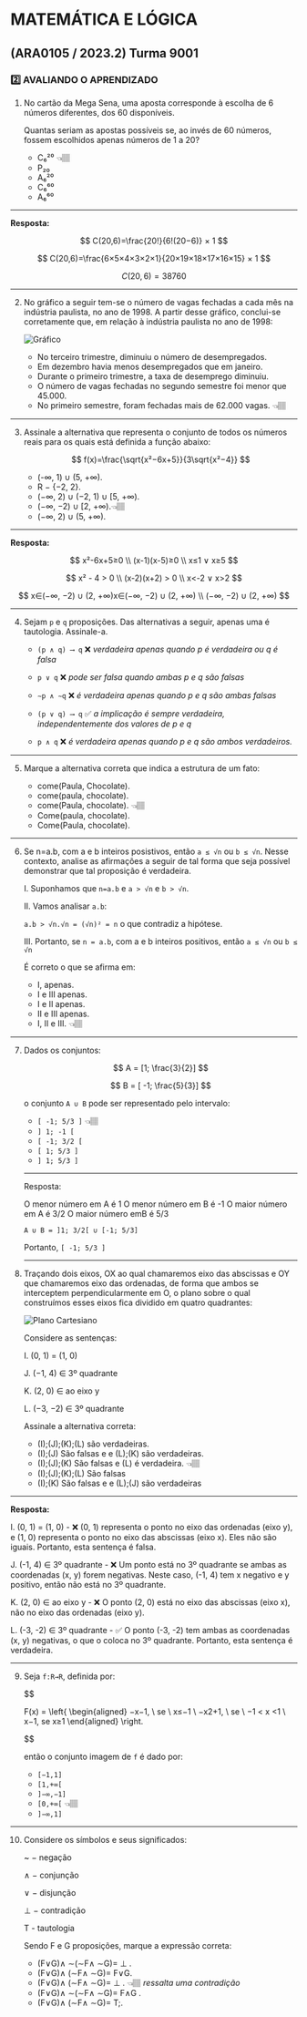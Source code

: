 # MATEMÁTICA E LÓGICA

## (ARA0105 / 2023.2) Turma 9001

### 2️⃣ AVALIANDO O APRENDIZADO

1.  No cartão da Mega Sena, uma aposta corresponde à escolha de 6 números diferentes, dos 60 dis­poníveis.

    Quantas seriam as apostas possíveis se, ao invés de 60 números, fossem escolhidos apenas números de 1 a 20?

    - C₆²⁰ 👈🏽
    - P₂₀
    - A₆²⁰
    - C₆⁶⁰
    - A₆⁶⁰

---

**Resposta:**

$$
C(20,6)=\frac{20!}{6!(20−6)} × 1
$$

$$
C(20,6)=\frac{6×5×4×3×2×1}{20×19×18×17×16×15} × 1
$$

$$
C(20,6)=38760
$$

---

2. No gráfico a seguir tem-se o número de vagas fechadas a cada mês na indústria paulista, no ano de 1998. A partir desse gráfico, conclui-se corretamente que, em relação à indústria paulista no ano de 1998:

   ![Gráfico](grafico-questao-2.png)

   - No terceiro trimestre, diminuiu o número de desempregados.
   - Em dezembro havia menos desempregados que em janeiro.
   - Durante o primeiro trimestre, a taxa de desemprego diminuiu.
   - O número de vagas fechadas no segundo semestre foi menor que 45.000.
   - No primeiro semestre, foram fechadas mais de 62.000 vagas. 👈🏽

---

3. Assinale a alternativa que representa o conjunto de todos os números reais para os quais está definida a função abaixo:

   $$
   f(x)=\frac{\sqrt{x²−6x+5}}{3\sqrt{x²−4}}
   $$

   - (-∞, 1) ∪ (5, +∞).
   - R − {−2, 2}.
   - (−∞, 2) ∪ (−2, 1) ∪ [5, +∞).
   - (−∞, −2) ∪ [2, +∞).👈🏽
   - (−∞, 2) ∪ (5, +∞).

---

**Resposta:**

$$
x²-6x+5≥0 \\
(x-1)(x-5)≥0 \\
x≤1 ∨ x≥5
$$

$$
x² - 4 > 0
\\
(x-2)(x+2) > 0
\\
x<-2 ∨ x>2
$$

$$
 x∈(−∞, −2) ∪ (2, +∞)x∈(−∞, −2) ∪ (2, +∞) \\
 (−∞, −2) ∪ (2, +∞)
$$

---

4. Sejam `p` e `q` proposições. Das alternativas a seguir, apenas uma é tautologia. Assinale-a.

   - `(p ∧ q) ⟶ q` ❌ _verdadeira apenas quando p é verdadeira ou q é falsa_

   - `p ∨ q` ❌ _pode ser falsa quando ambas p e q são falsas_

   - `∼p ∧ ∼q` ❌ _é verdadeira apenas quando p e q são ambas falsas_
   - `(p ∨ q) ⟶ q` ✅ _a implicação é sempre verdadeira, independentemente dos valores de p e q_
   - `p ∧ q` ❌ _é verdadeira apenas quando p e q são ambos verdadeiros._

---

5. Marque a alternativa correta que indica a estrutura de um fato:

   - come(Paula, Chocolate).
   - come(paula, chocolate). 
   - come(Paula, chocolate). 👈🏽
   - Come(paula, chocolate).
   - Come(Paula, chocolate).

---

6.  Se n=a.b, com a e b inteiros posistivos, então `a ≤ √n` ou `b ≤ √n`. Nesse contexto, analise as afirmações a seguir de tal forma que seja possível demonstrar que tal proposição é verdadeira.

    I. Suponhamos que `n=a.b` e `a > √n` e `b > √n`.

    II. Vamos analisar `a.b`:

    `a.b > √n.√n = (√n)² = n` o que contradiz a hipótese.

    III. Portanto, se `n = a.b`, com a e b inteiros positivos, então `a ≤ √n` ou `b ≤ √n`

    É correto o que se afirma em:

    - I, apenas.
    - I e III apenas.
    - I e II apenas.
    - II e III apenas.
    - I, II e III. 👈🏽

---

7.  Dados os conjuntos:

    $$
    A = [1; \frac{3}{2}]
    $$

    $$
    B = [ -1; \frac{5}{3}]
    $$

    o conjunto `A ∪ B` pode ser representado pelo intervalo:

    - `[ -1; 5/3 ]` 👈🏽
    - `] 1; -1 [`
    - `[ -1; 3/2 [`
    - `[ 1; 5/3 ]`
    - `] 1; 5/3 ]`

    ***

    Resposta:

    O menor número em A é 1
    O menor número em B é -1
    O maior número em A é 3/2
    O maior número emB é 5/3

    `A ∪ B = ]1; 3/2[ ∪ [-1; 5/3]`

    Portanto, `[ -1; 5/3 ]`

    ***

8.  Traçando dois eixos, OX ao qual chamaremos eixo das abscissas e OY que chamaremos eixo das ordenadas, de forma que ambos se interceptem perpendicularmente em O, o plano sobre o qual construímos esses eixos fica dividido em quatro quadrantes:

    ![Plano Cartesiano](questao-8.png)

    Considere as sentenças:

    I. (0, 1) = (1, 0)

    J. (−1, 4) ∈ 3º quadrante

    K. (2, 0) ∈ ao eixo y

    L. (−3, −2) ∈ 3º quadrante

    Assinale a alternativa correta:

    - (I);(J);(K);(L) são verdadeiras.
    - (I);(J) São falsas e e (L);(K) são verdadeiras.
    - (I);(J);(K) São falsas e (L) é verdadeira. 👈🏽
    - (I);(J);(K);(L) São falsas
    - (I);(K) São falsas e e (L);(J) são verdadeiras

---

**Resposta:**

I. (0, 1) = (1, 0) - ❌ (0, 1) representa o ponto no eixo das ordenadas (eixo y), e (1, 0) representa o ponto no eixo das abscissas (eixo x). Eles não são iguais. Portanto, esta sentença é falsa.

J. (-1, 4) ∈ 3º quadrante - ❌ Um ponto está no 3º quadrante se ambas as coordenadas (x, y) forem negativas. Neste caso, (-1, 4) tem x negativo e y positivo, então não está no 3º quadrante.

K. (2, 0) ∈ ao eixo y - ❌ O ponto (2, 0) está no eixo das abscissas (eixo x), não no eixo das ordenadas (eixo y).

L. (-3, -2) ∈ 3º quadrante - ✅ O ponto (-3, -2) tem ambas as coordenadas (x, y) negativas, o que o coloca no 3º quadrante. Portanto, esta sentença é verdadeira.

---

9. Seja `f:R→R`, definida por:

   $$

   F(x) = \left\{
   \begin{aligned}
       −x−1, \ se \ x≤−1 \\
       −x2+1, \ se \ −1 < x <1 \\
       x−1, se x≥1
   \end{aligned}
   \right.


   $$

   então o conjunto imagem de `f` é dado por:

   - `[−1,1]`
   - `[1,+∞[`
   - `]−∞,−1]`
   - `[0,+∞[` 👈🏽
   - `]−∞,1]`

---

10. Considere os símbolos e seus significados:

    ~ − negação

    ∧ − conjunção

    ∨ − disjunção

    ⊥ − contradição

    T - tautologia

    Sendo F e G proposições, marque a expressão correta:

    - (F∨G)∧ ∼(∼F∧ ∼G)= ⊥ .
    - (F∨G)∧ (∼F∧ ∼G)= F∨G.
    - (F∨G)∧ (∼F∧ ∼G)= ⊥ . 👈🏽 _ressalta uma contradição_
    - (F∨G)∧ ∼(∼F∧ ∼G)= F∧G .
    - (F∨G)∧ (∼F∧ ∼G)= T;.
